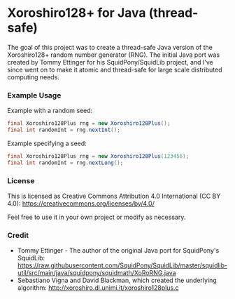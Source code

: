 # Xoroshiro128+ for Java (thread-safe)
The goal of this project was to create a thread-safe Java version of the Xoroshiro128+ random number generator
(RNG).  The initial Java port was created by Tommy Ettinger for his SquidPony/SquidLib project, and 
I've since went on to make it atomic and thread-safe for large scale distributed computing needs.

### Example Usage
Example with a random seed:
```java
final Xoroshiro128Plus rng = new Xoroshiro128Plus();
final int randomInt = rng.nextInt();
```

Example specifying a seed:
```java
final Xoroshiro128Plus rng = new Xoroshiro128Plus(123456);
final int randomInt = rng.nextLong();
```


### License
This is licensed as Creative Commons Attribution 4.0 International (CC BY 4.0):
https://creativecommons.org/licenses/by/4.0/

Feel free to use it in your own project or modify as necessary.

### Credit
 - Tommy Ettinger - The author of the original Java port for SquidPony's SquidLib: 
    https://raw.githubusercontent.com/SquidPony/SquidLib/master/squidlib-util/src/main/java/squidpony/squidmath/XoRoRNG.java
 - Sebastiano Vigna and David Blackman, which created the underlying algorithm: 
    http://xoroshiro.di.unimi.it/xoroshiro128plus.c

